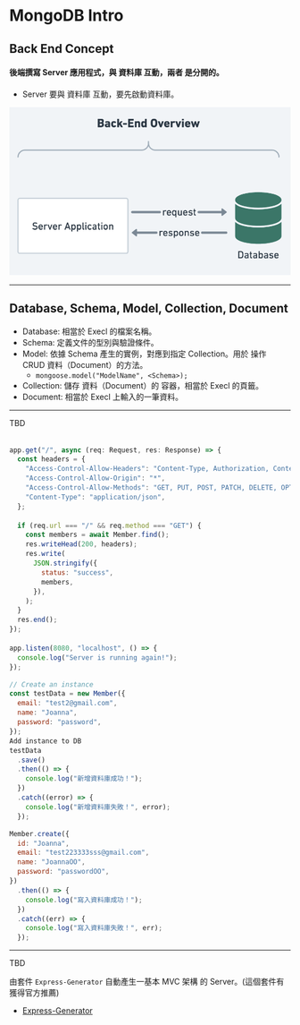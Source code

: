 
# MongoDB Intro


## Back End Concept
#### 後端撰寫 Server 應用程式，與 資料庫 互動，兩者 是分開的。
- Server 要與 資料庫 互動，要先啟動資料庫。

![Back End Concept](../../static/img/docs/mongoDB/backEnd_overview.png)


---
## Database, Schema, Model, Collection, Document
- Database: 相當於 Execl 的檔案名稱。
- Schema: 定義文件的型別與驗證條件。
- Model: 依據 Schema 產生的實例，對應到指定 Collection。用於 操作 CRUD 資料（Document）的方法。
  - `mongoose.model("ModelName", <Schema>);`
- Collection: 儲存 資料（Document）的 容器，相當於 Execl 的頁籤。
- Document: 相當於 Execl 上輸入的一筆資料。


---
TBD

```js title="req.url 並使用 GET 方法，回傳從 MongoDB 撈到的資料"

app.get("/", async (req: Request, res: Response) => {
  const headers = {
    "Access-Control-Allow-Headers": "Content-Type, Authorization, Content-Length, X-Requested-With",
    "Access-Control-Allow-Origin": "*",
    "Access-Control-Allow-Methods": "GET, PUT, POST, PATCH, DELETE, OPTIONS",
    "Content-Type": "application/json",
  };

  if (req.url === "/" && req.method === "GET") {
    const members = await Member.find();
    res.writeHead(200, headers);
    res.write(
      JSON.stringify({
        status: "success",
        members,
      }),
    );
  }
  res.end();
});

app.listen(8080, "localhost", () => {
  console.log("Server is running again!");
});

```


```js title="新增資料方法一"
// Create an instance
const testData = new Member({
  email: "test2@gmail.com",
  name: "Joanna",
  password: "password",
});
Add instance to DB
testData
  .save()
  .then(() => {
    console.log("新增資料庫成功！");
  })
  .catch((error) => {
    console.log("新增資料庫失敗！", error);
  });
```


```js title="新增資料方法二"
Member.create({
  id: "Joanna",
  email: "test223333sss@gmail.com",
  name: "JoannaOO",
  password: "passwordOO",
})
  .then(() => {
    console.log("寫入資料庫成功！");
  })
  .catch((err) => {
    console.log("寫入資料庫失敗！", err);
  });
```

---

TBD

由套件 `Express-Generator` 自動產生一基本 MVC 架構 的 Server。(這個套件有獲得官方推薦)
- [Express-Generator](https://ithelp.ithome.com.tw/articles/10191816)